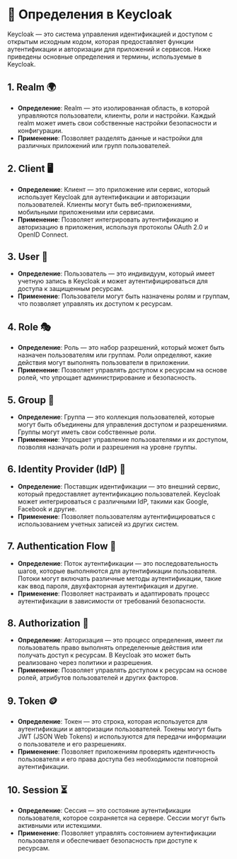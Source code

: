 # 📖 Определения в Keycloak

Keycloak — это система управления идентификацией и доступом с открытым исходным кодом, которая предоставляет функции аутентификации и авторизации для приложений и сервисов. Ниже приведены основные определения и термины, используемые в Keycloak.

## 1. Realm 🌍
- **Определение**: Realm — это изолированная область, в которой управляются пользователи, клиенты, роли и настройки. Каждый realm может иметь свои собственные настройки безопасности и конфигурации.
- **Применение**: Позволяет разделять данные и настройки для различных приложений или групп пользователей.

## 2. Client 🖥️
- **Определение**: Клиент — это приложение или сервис, который использует Keycloak для аутентификации и авторизации пользователей. Клиенты могут быть веб-приложениями, мобильными приложениями или сервисами.
- **Применение**: Позволяет интегрировать аутентификацию и авторизацию в приложения, используя протоколы OAuth 2.0 и OpenID Connect.

## 3. User 👤
- **Определение**: Пользователь — это индивидуум, который имеет учетную запись в Keycloak и может аутентифицироваться для доступа к защищенным ресурсам.
- **Применение**: Пользователи могут быть назначены ролям и группам, что позволяет управлять их доступом к ресурсам.

## 4. Role 🎭
- **Определение**: Роль — это набор разрешений, который может быть назначен пользователям или группам. Роли определяют, какие действия могут выполнять пользователи в приложении.
- **Применение**: Позволяет управлять доступом к ресурсам на основе ролей, что упрощает администрирование и безопасность.

## 5. Group 👥
- **Определение**: Группа — это коллекция пользователей, которые могут быть объединены для управления доступом и разрешениями. Группы могут иметь свои собственные роли.
- **Применение**: Упрощает управление пользователями и их доступом, позволяя назначать роли и разрешения на уровне группы.

## 6. Identity Provider (IdP) 🔗
- **Определение**: Поставщик идентификации — это внешний сервис, который предоставляет аутентификацию пользователей. Keycloak может интегрироваться с различными IdP, такими как Google, Facebook и другие.
- **Применение**: Позволяет пользователям аутентифицироваться с использованием учетных записей из других систем.

## 7. Authentication Flow 🔄
- **Определение**: Поток аутентификации — это последовательность шагов, которые выполняются для аутентификации пользователя. Потоки могут включать различные методы аутентификации, такие как ввод пароля, двухфакторная аутентификация и другие.
- **Применение**: Позволяет настраивать и адаптировать процесс аутентификации в зависимости от требований безопасности.

## 8. Authorization 🔑
- **Определение**: Авторизация — это процесс определения, имеет ли пользователь право выполнять определенные действия или получать доступ к ресурсам. В Keycloak это может быть реализовано через политики и разрешения.
- **Применение**: Позволяет управлять доступом к ресурсам на основе ролей, атрибутов пользователей и других факторов.

## 9. Token 🪙
- **Определение**: Токен — это строка, которая используется для аутентификации и авторизации пользователей. Токены могут быть JWT (JSON Web Tokens) и используются для передачи информации о пользователе и его разрешениях.
- **Применение**: Позволяет приложениям проверять идентичность пользователя и его права доступа без необходимости повторной аутентификации.

## 10. Session ⏳
- **Определение**: Сессия — это состояние аутентификации пользователя, которое сохраняется на сервере. Сессии могут быть активными или истекшими.
- **Применение**: Позволяет управлять состоянием аутентификации пользователя и обеспечивает безопасность при доступе к ресурсам.
